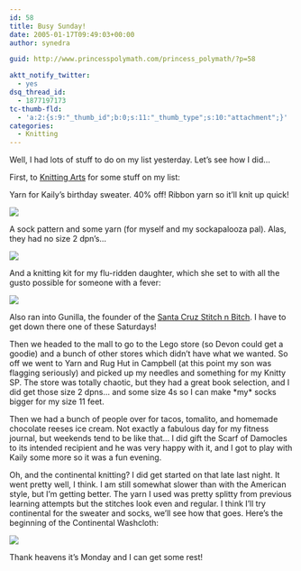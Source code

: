 ```yaml
---
id: 58
title: Busy Sunday!
date: 2005-01-17T09:49:03+00:00
author: synedra

guid: http://www.princesspolymath.com/princess_polymath/?p=58

aktt_notify_twitter:
  - yes
dsq_thread_id:
  - 1877197173
tc-thumb-fld:
  - 'a:2:{s:9:"_thumb_id";b:0;s:11:"_thumb_type";s:10:"attachment";}'
categories:
  - Knitting
---
```

Well, I had lots of stuff to do on my list yesterday. Let&#8217;s see how I did&#8230;
  
First, to [Knitting Arts](http://www.goknit.com/) for some stuff on my list:
  
Yarn for Kaily&#8217;s birthday sweater. 40% off! Ribbon yarn so it&#8217;ll knit up quick!
  
![](http://www.perlgoddess.com/blog/images/kaily_yarn.jpg)
  
A sock pattern and some yarn (for myself and my sockapalooza pal). Alas, they had no size 2 dpn&#8217;s&#8230;
  
![](http://www.perlgoddess.com/blog/images/socks.jpg)
  
And a knitting kit for my flu-ridden daughter, which she set to with all the gusto possible for someone with a fever:
  
![](http://www.perlgoddess.com/blog/images/kit.jpg)
  
Also ran into Gunilla, the founder of the [Santa Cruz Stitch n Bitch](http://www.artyoucanwear.com/stitchnbitch/). I have to get down there one of these Saturdays!
  
Then we headed to the mall to go to the Lego store (so Devon could get a goodie) and a bunch of other stores which didn&#8217;t have what we wanted. So off we went to Yarn and Rug Hut in Campbell (at this point my son was flagging seriously) and picked up my needles and something for my Knitty SP. The store was totally chaotic, but they had a great book selection, and I did get those size 2 dpns&#8230; and some size 4s so I can make \*my\* socks bigger for my size 11 feet.
  
Then we had a bunch of people over for tacos, tomalito, and homemade chocolate reeses ice cream. Not exactly a fabulous day for my fitness journal, but weekends tend to be like that&#8230; I did gift the Scarf of Damocles to its intended recipient and he was very happy with it, and I got to play with Kaily some more so it was a fun evening.
  
Oh, and the continental knitting? I did get started on that late last night. It went pretty well, I think. I am still somewhat slower than with the American style, but I&#8217;m getting better. The yarn I used was pretty splitty from previous learning attempts but the stitches look even and regular. I think I&#8217;ll try continental for the sweater and socks, we&#8217;ll see how that goes. Here&#8217;s the beginning of the Continental Washcloth:
  
![](http://www.perlgoddess.com/blog/images/cont_wash.jpg)
  
Thank heavens it&#8217;s Monday and I can get some rest!